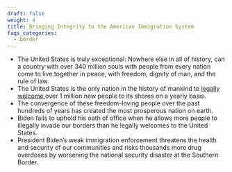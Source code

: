 ```yaml
---
draft: false
weight: 4
title: Bringing Integrity to the American Immigration System
faqs_categories:
  - border
---
```

* The United States is truly exceptional: Nowhere else in all of history, can a country with over 340 million souls with people from every nation come to live together in peace, with freedom, dignity of man, and the rule of law.  
* The United States is the only nation in the history of mankind to [legally welcome ](https://www.dhs.gov/immigration-statistics/yearbook/2020/table6)over 1 million new people to its shores on a yearly basis. 
* The convergence of these freedom-loving people over the past hundreds of years has created the most prosperous nation on earth. 
* Biden fails to uphold his oath of office when he allows more people to illegally invade our borders than he legally welcomes to the United States. 
* President Biden’s weak immigration enforcement threatens the health and security of our communities and risks thousands more drug overdoses by worsening the national security disaster at the Southern Border.